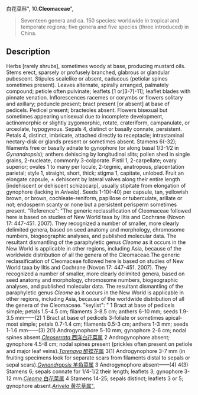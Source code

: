 白花菜科",
10.**Cleomaceae**",

> Seventeen genera and ca. 150 species: worldwide in tropical and temperate regions; five genera and five species (three introduced) in China.

## Description
Herbs [rarely shrubs], sometimes woody at base, producing mustard oils. Stems erect, sparsely or profusely branched, glabrous or glandular pubescent. Stipules scalelike or absent, caducous (petiolar spines sometimes present). Leaves alternate, spirally arranged, palmately compound; petiole often pulvinate; leaflets [1 or]3-7[-11]; leaflet blades with pinnate venation. Inflorescences racemes or corymbs or flowers solitary and axillary; peduncle present; bract present [or absent] at base of pedicels. Pedicel present; bracteoles absent. Flowers bisexual but sometimes appearing unisexual due to incomplete development, actinomorphic or slightly zygomorphic, rotate, crateriform, campanulate, or urceolate, hypogynous. Sepals 4, distinct or basally connate, persistent. Petals 4, distinct, imbricate, attached directly to receptacle; intrastaminal nectary-disk or glands present or sometimes absent. Stamens 6(-32); filaments free or basally adnate to gynophore (or along basal 1/3-1/2 in *Gynandropsis*); anthers dehiscing by longitudinal slits; pollen shed in single grains, 2-nucleate, commonly 3-colporate. Pistil 1, 2-carpellate; ovary superior; ovules 1 to many per locule, 2-tegmic, anatropous, placentation parietal; style 1, straight, short, thick; stigma 1, capitate, unlobed. Fruit an elongate capsule, ± dehiscent by lateral valves along their entire length [indehiscent or dehiscent schizocarp], usually stipitate from elongation of gynophore (lacking in *Arivela*). Seeds 1-10(-40) per capsule, tan, yellowish brown, or brown, cochleate-reniform, papillose or tuberculate, arillate or not; endosperm scanty or none but a persistent perisperm sometimes present.
  "Reference": "The generic reclassification of Cleomaceae followed here is based on studies of New World taxa by Iltis and Cochrane (Novon 17: 447-451. 2007). They recognized a number of smaller, more clearly delimited genera, based on seed anatomy and morphology, chromosome numbers, biogeographic analyses, and published molecular data. The resultant dismantling of the paraphyletic genus *Cleome* as it occurs in the New World is applicable in other regions, including Asia, because of the worldwide distribution of all the genera of the Cleomaceae.The generic reclassification of Cleomaceae followed here is based on studies of New World taxa by Iltis and Cochrane (Novon 17: 447-451. 2007). They recognized a number of smaller, more clearly delimited genera, based on seed anatomy and morphology, chromosome numbers, biogeographic analyses, and published molecular data. The resultant dismantling of the paraphyletic genus *Cleome* as it occurs in the New World is applicable in other regions, including Asia, because of the worldwide distribution of all the genera of the Cleomaceae.
  "keylist": "
1 Bract at base of pedicels simple; petals 1.5-4.5 cm; filaments 3-8.5 cm; anthers 6-10 mm; seeds 1.9-3.5 mm——(2)
1 Bract at base of pedicels 3-foliate or sometimes apical-most simple; petals 0.7-1.4 cm; filaments 0.5-3 cm; anthers 1-3 mm; seeds 1-1.6 mm——(3)
2(1) Androgynophore 5-10 mm; gynophore 2-6 cm; nodal spines absent.[*Cleoserrata* 西洋白花菜属](Cleoserrata.md)
2 Androgynophore absent; gynophore 4.5-8 cm; nodal spines present (prickles often present on petiole and major leaf veins).[*Tarenaya* 醉蝶花属](Tarenaya.md)
3(1) Androgynophore 3-7 mm (in fruiting specimens look for separate scars from filaments distal to sepals or sepal scars).[*Gynandropsis* 羊角菜属](Gynandropsis.md)
3 Androgynophore absent——(4)
4(3) Stamens 6; sepals connate for 1/4-1/2 their length; leaflets 3; gynophore 3-12 mm.[*Cleome* 白花菜属](Cleome.md)
4 Stamens 14-25; sepals distinct; leaflets 3 or 5; gynophore absent.[*Arivela* 黄花草属",](Arivela.md)
